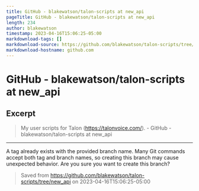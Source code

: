 ```yaml
---
title: GitHub - blakewatson/talon-scripts at new_api
pageTitle: GitHub - blakewatson/talon-scripts at new_api
length: 234
author: blakewatson
timestamp: 2023-04-16T15:06:25-05:00
markdownload-tags: []
markdownload-source: https://github.com/blakewatson/talon-scripts/tree/new_api
markdownload-hostname: github.com
---
```


# GitHub - blakewatson/talon-scripts at new_api

## Excerpt
> My user scripts for Talon (https://talonvoice.com/). - GitHub - blakewatson/talon-scripts at new_api

---
A tag already exists with the provided branch name. Many Git commands accept both tag and branch names, so creating this branch may cause unexpected behavior. Are you sure you want to create this branch?

> Saved from https://github.com/blakewatson/talon-scripts/tree/new_api on 2023-04-16T15:06:25-05:00
